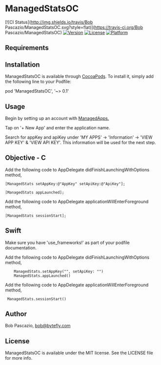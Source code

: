 # ManagedStatsOC

[![CI Status](http://img.shields.io/travis/Bob Pascazio/ManagedStatsOC.svg?style=flat)](https://travis-ci.org/Bob Pascazio/ManagedStatsOC)
[![Version](https://img.shields.io/cocoapods/v/ManagedStatsOC.svg?style=flat)](http://cocoapods.org/pods/ManagedStatsOC)
[![License](https://img.shields.io/cocoapods/l/ManagedStatsOC.svg?style=flat)](http://cocoapods.org/pods/ManagedStatsOC)
[![Platform](https://img.shields.io/cocoapods/p/ManagedStatsOC.svg?style=flat)](http://cocoapods.org/pods/ManagedStatsOC)


## Requirements

## Installation

 ManagedStatsOC is available through [CocoaPods](http://cocoapods.org). To install
it, simply add the following line to your Podfile:

pod 'ManagedStatsOC', '~> 0.1'

## Usage


Begin by setting up an account with [ManagedApps.](http://portal.managedapps.co) 

Tap on '+ New App' and enter the application name. 

Search for appKey and apiKey under 'MY APPS' -> 'Information' -> 'VIEW APP KEY' & 'VIEW API KEY'. This information will be used for the next step. 

## Objective - C

Add the following code to AppDelegate didFinishLaunchingWithOptions method,

 	[ManagedStats setAppKey:@"AppKey" setApiKey:@"ApiKey"];
 
    [ManagedStats appLaunched];


Add the following code to AppDelegate applicationWillEnterForeground method,

 	[ManagedStats sessionStart];
    


## Swift
Make sure you have 'use_frameworks!' as part of your podfile documentation. 


Add the following code to AppDelegate didFinishLaunchingWithOptions method,

		ManagedStats.setAppKey("", setApiKey: "")
        ManagedStats.appLaunched()
        
        
Add the following code to AppDelegate applicationWillEnterForeground method,

	 ManagedStats.sessionStart()
        
        
## Author

Bob Pascazio, bob@bytefly.com

## License

ManagedStatsOC is available under the MIT license. See the LICENSE file for more info.
